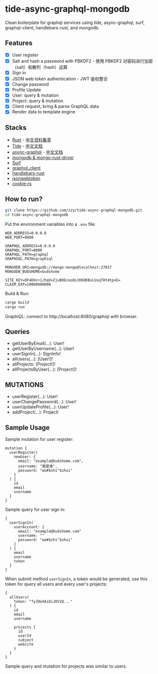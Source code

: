 # tide-async-graphql-mongodb

Clean boilerplate for graphql services using tide, async-graphql, surf, graphql-client, handlebars-rust, and mongodb. 

## Features

- [x] User register
- [x] Salt and hash a password with PBKDF2 - 使用 PBKDF2 对密码进行加密（salt）和散列（hash）运算
- [x] Sign in
- [x] JSON web token authentication - JWT 鉴权整合
- [x] Change password
- [x] Profile Update
- [x] User: query & mutation
- [x] Project: query & mutation
- [x] Client request, bring & parse GraphQL data
- [x] Render data to template engine

## Stacks

- [Rust](https://www.rust-lang.org) - [中文资料集萃](https://budshome.com)
- [Tide](https://crates.io/crates/tide) - [中文文档](https://tide.budshome.com)
- [async-graphql](https://crates.io/crates/async-graphql) - [中文文档](https://async-graphql.budshome.com)
- [mongodb & mongo-rust-driver](https://crates.io/crates/mongodb)
- [Surf](https://crates.io/crates/surf)
- [graphql_client](https://crates.io/crates/graphql_client)
- [handlebars-rust](https://crates.io/crates/handlebars)
- [jsonwebtoken](https://crates.io/crates/jsonwebtoken)
- [cookie-rs](https://crates.io/crates/cookie)

## How to run?

``` Bash
git clone https://github.com/zzy/tide-async-graphql-mongodb.git
cd tide-async-graphql-mongodb
```

Put the environment variables into a `.env` file:

```
WEB_ADDRESS=0.0.0.0
WEB_PORT=8080

GRAPHQL_ADDRESS=0.0.0.0
GRAPHQL_PORT=8080
GRAPHQL_PATH=graphql
GRAPHIQL_PATH=graphiql

MONGODB_URI=mongodb://mongo:mongo@localhost:27017
MONGODB_BUDSHOME=budshome

SITE_KEY=0F4EHz+1/hqVvZjuB8EcooQs1K6QKBvLUxqTHt4tpxE=
CLAIM_EXP=10000000000
```

Build & Run:

``` Bash
cargo build
cargo run
```

GraphiQL: connect to http://localhost:8080/graphiql with browser.

## Queries

- getUserByEmail(...): User!
- getUserByUsername(...): User!
- userSignIn(...): SignInfo!
- allUsers(...): [User!]!
- allProjects: [Project!]!
- allProjectsByUser(...): [Project!]!

## MUTATIONS

- userRegister(...): User!
- userChangePassword(...): User!
- userUpdateProfile(...): User!
- addProject(...): Project!

## Sample Usage

Sample mutation for user register:
```
mutation {
  userRegister(
    newUser: { 
      email: "example@budshome.com", 
      username: "我是谁", 
      password: "wo#$shi^$shui" 
    }
  ) {
    id
    email
    username
  }
}
```

Sample query for user sign in:
```
{
  userSignIn(
    userAccount: {
      email: "example@budshome.com"
      username: ""
      password: "wo#$shi^$shui"
    }
  ) {
    email
    username
    token
  }
}
```

When submit method `userSignIn`, a token would be generated, use this token for query all users and every user's projects:
```
{
  allUsers(
    token: "fyJ0eXAiOiJKV1Q..."
  ) {
    id
    email
    username

    projects {
      id
      userId
      subject
      website
    }
  }
}
```

Sample query and mutation for projects was similar to users.
